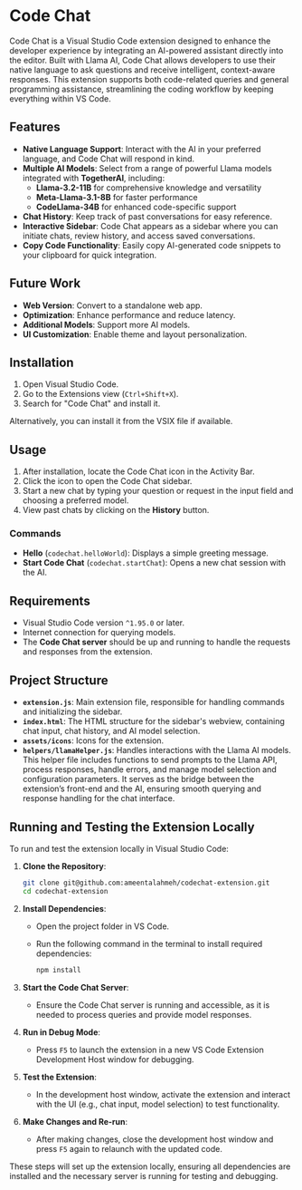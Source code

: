 # Code Chat

Code Chat is a Visual Studio Code extension designed to enhance the developer experience by integrating an AI-powered assistant directly into the editor. Built with Llama AI, Code Chat allows developers to use their native language to ask questions and receive intelligent, context-aware responses. This extension supports both code-related queries and general programming assistance, streamlining the coding workflow by keeping everything within VS Code.

## Features

- **Native Language Support**: Interact with the AI in your preferred language, and Code Chat will respond in kind.
- **Multiple AI Models**: Select from a range of powerful Llama models integrated with **TogetherAI**, including:
  - **Llama-3.2-11B** for comprehensive knowledge and versatility
  - **Meta-Llama-3.1-8B** for faster performance
  - **CodeLlama-34B** for enhanced code-specific support
- **Chat History**: Keep track of past conversations for easy reference.
- **Interactive Sidebar**: Code Chat appears as a sidebar where you can initiate chats, review history, and access saved conversations.
- **Copy Code Functionality**: Easily copy AI-generated code snippets to your clipboard for quick integration.

## Future Work

- **Web Version**: Convert to a standalone web app.
- **Optimization**: Enhance performance and reduce latency.
- **Additional Models**: Support more AI models.
- **UI Customization**: Enable theme and layout personalization.

## Installation

1. Open Visual Studio Code.
2. Go to the Extensions view (`Ctrl+Shift+X`).
3. Search for "Code Chat" and install it.

Alternatively, you can install it from the VSIX file if available.

## Usage

1. After installation, locate the Code Chat icon in the Activity Bar.
2. Click the icon to open the Code Chat sidebar.
3. Start a new chat by typing your question or request in the input field and choosing a preferred model.
4. View past chats by clicking on the **History** button.

### Commands

- **Hello** (`codechat.helloWorld`): Displays a simple greeting message.
- **Start Code Chat** (`codechat.startChat`): Opens a new chat session with the AI.

## Requirements

- Visual Studio Code version `^1.95.0` or later.
- Internet connection for querying models.
- The **Code Chat server** should be up and running to handle the requests and responses from the extension.

## Project Structure

- **`extension.js`**: Main extension file, responsible for handling commands and initializing the sidebar.
- **`index.html`**: The HTML structure for the sidebar's webview, containing chat input, chat history, and AI model selection.
- **`assets/icons`**: Icons for the extension.
- **`helpers/llamaHelper.js`**: Handles interactions with the Llama AI models. This helper file includes functions to send prompts to the Llama API, process responses, handle errors, and manage model selection and configuration parameters. It serves as the bridge between the extension’s front-end and the AI, ensuring smooth querying and response handling for the chat interface.

## Running and Testing the Extension Locally

To run and test the extension locally in Visual Studio Code:

1. **Clone the Repository**:
   
   ```bash
   git clone git@github.com:ameentalahmeh/codechat-extension.git
   cd codechat-extension
   ```

2. **Install Dependencies**:
   - Open the project folder in VS Code.
   - Run the following command in the terminal to install required dependencies:

     ```bash
     npm install
     ```

3. **Start the Code Chat Server**:
   - Ensure the Code Chat server is running and accessible, as it is needed to process queries and provide model responses.

4. **Run in Debug Mode**:
   - Press `F5` to launch the extension in a new VS Code Extension Development Host window for debugging.

5. **Test the Extension**:
   - In the development host window, activate the extension and interact with the UI (e.g., chat input, model selection) to test functionality.

6. **Make Changes and Re-run**:
   - After making changes, close the development host window and press `F5` again to relaunch with the updated code.

These steps will set up the extension locally, ensuring all dependencies are installed and the necessary server is running for testing and debugging.
